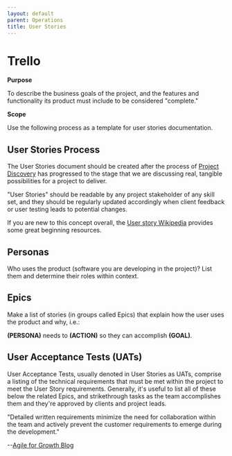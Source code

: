 ```yaml
---
layout: default
parent: Operations
title: User Stories
---
```


# Trello
 
**Purpose**

To describe the business goals of the project, and the features and
functionality its product must include to be considered "complete."

**Scope**

Use the following process as a template for user stories documentation.

## User Stories Process

The User Stories document should be created after the process of
[Project Discovery](/growth/DISCOVERY.md) has progressed to the stage
that we are discussing real, tangible possibilities for a project to
deliver.

"User Stories" should be readable by any project stakeholder of any
skill set, and they should be regularly updated accordingly when client
feedback or user testing leads to potential changes.

If you are new to this concept overall, the [User story Wikipedia](https://en.wikipedia.org/wiki/User_story) provides some great
beginning resources.

## Personas

Who uses the product (software you are developing in the project)? List
them and determine their roles within context.

## Epics

Make a list of stories (in groups called Epics) that explain how the
user uses the product and why, i.e.:

**(PERSONA)** needs to **(ACTION)** so they can accomplish **(GOAL)**.

## User Acceptance Tests (UATs)

User Acceptance Tests, usually denoted in User Stories as UATs, comprise
a listing of the technical requirements that must be met within the
project to meet the User Story requirements. Generally, it's useful to
list all of these below the related Epics, and strikethrough tasks as
the team accomplishes them and they're approved by clients and project
leads.

"Detailed written requirements minimize the need for collaboration
within the team and actively prevent the customer requirements to emerge
during the development."

\--[Agile for Growth Blog](http://agileforgrowth.com/blog/how-to-write-good-user-stories/)

